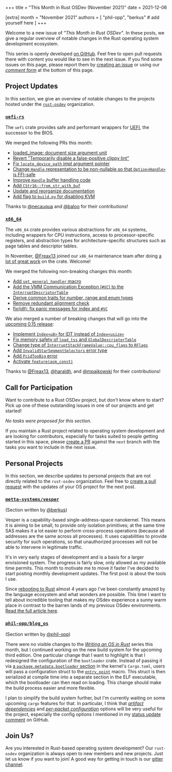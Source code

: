 +++
title = "This Month in Rust OSDev (November 2021)"
date = 2021-12-06

[extra]
month = "November 2021"
authors = [
    "phil-opp",
    "berkus"
    # add yourself here
]
+++

Welcome to a new issue of _"This Month in Rust OSDev"_. In these posts, we give a regular overview of notable changes in the Rust operating system development ecosystem.

<!-- more -->

This series is openly developed [on GitHub](https://github.com/rust-osdev/homepage/). Feel free to open pull requests there with content you would like to see in the next issue. If you find some issues on this page, please report them by [creating an issue](https://github.com/rust-osdev/homepage/issues/new) or using our <a href="#comment-form">_comment form_</a> at the bottom of this page.

<!--
    This is a draft for the upcoming "This Month in Rust OSDev (November 2021)" post.
    Feel free to create pull requests against the `next` branch to add your
    content here.
    Please take a look at the past posts on https://rust-osdev.com/ to see the
    general structure of these posts.
-->

## Project Updates

In this section, we give an overview of notable changes to the projects hosted under the [`rust-osdev`] organization.

[`rust-osdev`]: https://github.com/rust-osdev/about

### [`uefi-rs`](https://github.com/rust-osdev/uefi-rs)

The `uefi` crate provides safe and performant wrappers for [UEFI](https://en.wikipedia.org/wiki/Unified_Extensible_Firmware_Interface), the successor to the BIOS.

We merged the following PRs this month:

- [loaded_image: document size argument unit](https://github.com/rust-osdev/uefi-rs/pull/308)
- [Revert "Temporarily disable a false-positive clippy lint"](https://github.com/rust-osdev/uefi-rs/pull/312)
- [Fix `locate_device_path` impl argument pointer](https://github.com/rust-osdev/uefi-rs/pull/310)
- [Change `Handle` representation to be non-nullable so that `Option<Handle>` is FFI-safe](https://github.com/rust-osdev/uefi-rs/pull/309)
- [Improve `Handle` buffer handling code](https://github.com/rust-osdev/uefi-rs/pull/314)
- [Add `CStr16::from_str_with_buf`](https://github.com/rust-osdev/uefi-rs/pull/291)
- [Update and reorganize documentation](https://github.com/rust-osdev/uefi-rs/pull/315)
- [Add flag to `build.py` for disabling KVM](https://github.com/rust-osdev/uefi-rs/pull/316)

Thanks to [@necauqua](https://github.com/necauqua) and [@baloo](https://github.com/baloo) for their contributions!

### [`x86_64`](https://github.com/rust-osdev/x86_64)

The `x86_64` crate provides various abstractions for `x86_64` systems, including wrappers for CPU instructions, access to processor-specific registers, and abstraction types for architecture-specific structures such as page tables and descriptor tables.

In November, [@Freax13](https://github.com/Freax13) joined our `x86_64` maintenance team after doing [a lot of great work](https://github.com/rust-osdev/x86_64/pulls?q=is%3Apr+is%3Aclosed+author%3AFreax13) on the crate. Welcome!

We merged the following non-breaking changes this month:

- [Add `set_general_handler` macro](https://github.com/rust-osdev/x86_64/pull/285)
- [Add the VMM Communication Exception (`#VC`) to the `InterruptDescriptorTable`](https://github.com/rust-osdev/x86_64/pull/313)
- [Derive common traits for number, range and enum types](https://github.com/rust-osdev/x86_64/pull/315)
- [Remove redundant alignment check](https://github.com/rust-osdev/x86_64/pull/314)
- [fix(idt): fix panic messages for index and `#VC`](https://github.com/rust-osdev/x86_64/pull/321)

We also merged a number of breaking changes that will go into the [upcoming 0.15 release](https://github.com/rust-osdev/x86_64/issues/262):

- [Implement `Index<u8>` for IDT instead of `Index<usize>`](https://github.com/rust-osdev/x86_64/pull/319)
- [Fix memory safety of `load_tss` and `GlobalDescriptorTable`](https://github.com/rust-osdev/x86_64/pull/323)
- [Change type of `InterruptStackFrameValue::cpu_flags` to `RFlags`](https://github.com/rust-osdev/x86_64/pull/324)
- [Add `InvalidStarSegmentSelectors` error type](https://github.com/rust-osdev/x86_64/pull/317)
- [Add `PcidTooBig` error](https://github.com/rust-osdev/x86_64/pull/316)
- [Activate `feature(asm_const)`](https://github.com/rust-osdev/x86_64/pull/320)

Thanks to [@Freax13](https://github.com/Freax13), [@haraldh](https://github.com/haraldh), and [@mpajkowski](https://github.com/mpajkowski) for their contributions!

## Call for Participation

Want to contribute to a Rust OSDev project, but don't know where to start? Pick up one of these outstanding
issues in one of our projects and get started!

<!--
Please use the following template for adding items:
- [(`repo_name`) Issue Description](https://example.com/link-to-issue)
-->

<span class="gray">

_No tasks were proposed for this section._

</span>

If you maintain a Rust project related to operating system development and are looking for contributors, especially for tasks suited to people getting started in this space, please [create a PR](https://github.com/rust-osdev/homepage/pulls) against the `next` branch with the tasks you want to include in the next issue.

## Personal Projects

In this section, we describe updates to personal projects that are not directly related to the `rust-osdev` organization. Feel free to [create a pull request](https://github.com/rust-osdev/homepage/pulls) with the updates of your OS project for the next post.

### [`metta-systems/vesper`](https://github.com/metta-systems/vesper)

<span class="gray">(Section written by [@berkus](https://github.com/berkus))</span>

Vesper is a capability-based single-address-space nanokernel. This means it is aiming to be small, to provide only isolation primitives; at the same time SAS makes it a lot easier to perform cross-process operations (because all addresses are the same across all processes). It uses capabilities to provide security for such operations, so that unauthorized processes will not be able to intervene in legitimate traffic.

It's in very early stages of development and is a basis for a larger envisioned system. The progress is fairly slow, only allowed as my available time permits. This month to motivate me to move it faster I've decided to start posting monthly development updates. The first post is about the tools I use.

Since [rebooting to Rust](https://metta.systems/blog/reboot-to-rust/) almost 4 years ago I've been constantly amazed by the language ecosystem and what wonders are possible. This time I want to tell about incredible tooling that makes my OSdev experience a sunny warm place in contrast to the barren lands of my previous OSdev environments. [Read the full article here](https://metta.systems/blog/osdev-tooling/).

### [`phil-opp/blog_os`](https://github.com/phil-opp/blog_os)

<span class="gray">(Section written by [@phil-opp](https://github.com/phil-opp))</span>

There were no visible changes to the [_Writing an OS in Rust_](https://os.phil-opp.com/) series this month, but I continued working on the new build system for the upcoming third edition. One particular change that I want to highlight is that I redesigned the configuration of the `bootloader` crate. Instead of passing it via [a `package.metadata.bootloader` section](https://docs.rs/bootloader/0.10.9/bootloader/struct.Config.html) in the kernel's `Cargo.toml`, users will pass a configuration struct to the [`entry_point`](https://docs.rs/bootloader/0.10.9/bootloader/macro.entry_point.html) macro. This struct is then serialized at compile time into a separate section in the ELF executable, which the bootloader can then read on loading. This change should make the build process easier and more flexible.

I plan to simplify the build system further, but I'm currently waiting on some upcoming `cargo` features for that. In particular, I think that [_artifact dependencies_](https://github.com/rust-lang/cargo/pull/9992) and [_per-packet configuration_](https://internals.rust-lang.org/t/proposal-move-some-cargo-config-settings-to-cargo-toml/13336) options will be very useful for the project, especially the config options I mentioned in my [status update comment](https://github.com/phil-opp/blog_os/issues/1063#issuecomment-968341112) on GitHub.

## Join Us?

Are you interested in Rust-based operating system development? Our `rust-osdev` organization is always open to new members and new projects. Just let us know if you want to join! A good way for getting in touch is our [gitter channel](https://gitter.im/rust-osdev/Lobby).
